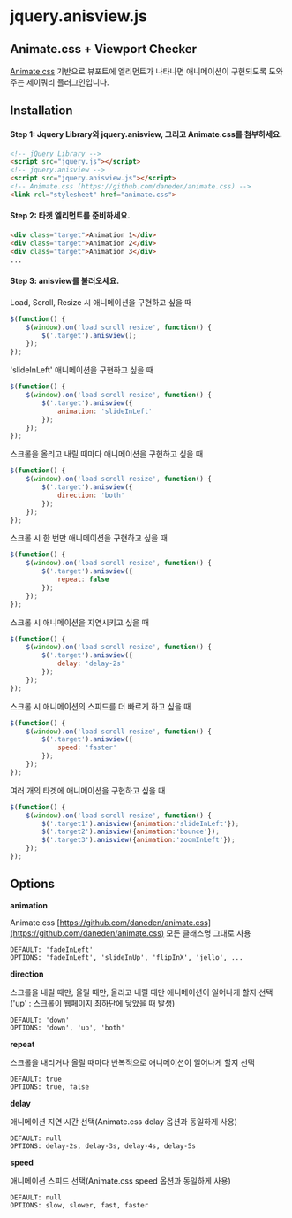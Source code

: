 # jquery.anisview.js
## Animate.css + Viewport Checker
[Animate.css](https://github.com/daneden/animate.css) 기반으로 뷰포트에 엘리먼트가 나타나면 애니메이션이 구현되도록 도와주는 제이쿼리 플러그인입니다.

## Installation

#### Step 1: Jquery Library와 jquery.anisview, 그리고 Animate.css를 첨부하세요.

```html
<!-- jQuery Library -->
<script src="jquery.js"></script>
<!-- jquery.anisview -->
<script src="jquery.anisview.js"></script>
<!-- Animate.css (https://github.com/daneden/animate.css) -->
<link rel="stylesheet" href="animate.css">
```

#### Step 2: 타겟 엘리먼트를 준비하세요.

```html
<div class="target">Animation 1</div>
<div class="target">Animation 2</div>
<div class="target">Animation 3</div>
...
```

#### Step 3: anisview를 불러오세요.

Load, Scroll, Resize 시 애니메이션을 구현하고 싶을 때
```javascript
$(function() {
	$(window).on('load scroll resize', function() {
		$('.target').anisview();
	});
});
```

'slideInLeft' 애니메이션을 구현하고 싶을 때
```javascript
$(function() {
	$(window).on('load scroll resize', function() {
		$('.target').anisview({
			animation: 'slideInLeft'
		});
	});
});
```

스크롤을 올리고 내릴 때마다 애니메이션을 구현하고 싶을 때
```javascript
$(function() {
	$(window).on('load scroll resize', function() {
		$('.target').anisview({
			direction: 'both'
		});
	});
});

```

스크롤 시 한 번만 애니메이션을 구현하고 싶을 때
```javascript
$(function() {
	$(window).on('load scroll resize', function() {
		$('.target').anisview({
			repeat: false
		});
	});
});
```

스크롤 시 애니메이션을 지연시키고 싶을 때
```javascript
$(function() {
	$(window).on('load scroll resize', function() {
		$('.target').anisview({
			delay: 'delay-2s'
		});
	});
});
```

스크롤 시 애니메이션의 스피드를 더 빠르게 하고 싶을 때
```javascript
$(function() {
	$(window).on('load scroll resize', function() {
		$('.target').anisview({
			speed: 'faster'
		});
	});
});
```

여러 개의 타겟에 애니메이션을 구현하고 싶을 때
```javascript
$(function() {
	$(window).on('load scroll resize', function() {
		$('.target1').anisview({animation:'slideInLeft'});
		$('.target2').anisview({animation:'bounce'});
		$('.target3').anisview({animation:'zoomInLeft'});
	});
});
```

## Options

**animation**

Animate.css [https://github.com/daneden/animate.css](https://github.com/daneden/animate.css) 모든 클래스명 그대로 사용
```
DEFAULT: 'fadeInLeft'
OPTIONS: 'fadeInLeft', 'slideInUp', 'flipInX', 'jello', ...
```

**direction**

스크롤을 내릴 때만, 올릴 때만, 올리고 내릴 때만 애니메이션이 일어나게 할지 선택  
('up' : 스크롤이 웹페이지 최하단에 닿았을 때 발생)
```
DEFAULT: 'down'
OPTIONS: 'down', 'up', 'both'
```

**repeat**

스크롤을 내리거나 올릴 때마다 반복적으로 애니메이션이 일어나게 할지 선택
```
DEFAULT: true
OPTIONS: true, false
```

**delay**

애니메이션 지연 시간 선택(Animate.css delay 옵션과 동일하게 사용)
```
DEFAULT: null
OPTIONS: delay-2s, delay-3s, delay-4s, delay-5s
```

**speed**

애니메이션 스피드 선택(Animate.css speed 옵션과 동일하게 사용)
```
DEFAULT: null
OPTIONS: slow, slower, fast, faster
```